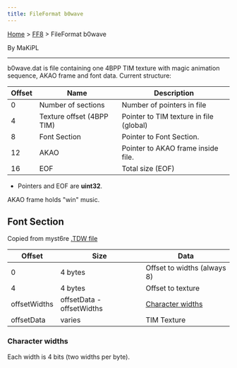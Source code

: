 ```yaml
---
title: FileFormat b0wave
---
```


[Home](/Main%20Page.md) > [FF8](/FF8.md) > FileFormat b0wave

By MaKiPL

------------------------------------------------------------------------

b0wave.dat is file containing one 4BPP TIM texture with magic animation
sequence, AKAO frame and font data. Current structure:

| Offset | Name                      | Description                             |
|--------|---------------------------|-----------------------------------------|
| 0      | Number of sections        | Number of pointers in file              |
| 4      | Texture offset (4BPP TIM) | Pointer to TIM texture in file (global) |
| 8      | Font Section              | Pointer to Font Section.                |
| 12     | AKAO                      | Pointer to AKAO frame inside file.      |
| 16     | EOF                       | Total size (EOF)                        |

-   Pointers and EOF are **uint32**.

AKAO frame holds "win" music.

## Font Section

Copied from myst6re [.TDW file][]

| Offset       | Size                      | Data                        |
|--------------|---------------------------|-----------------------------|
| 0            | 4 bytes                   | Offset to widths (always 8) |
| 4            | 4 bytes                   | Offset to texture           |
| offsetWidths | offsetData - offsetWidths | [Character widths][]        |
| offsetData   | varies                    | TIM Texture                 |

### Character widths

Each width is 4 bits (two widths per byte).

  [.TDW file]: /FF8/FileFormat%20TDW.md "wikilink"
  [Character widths]: #user-content-character-widths "wikilink"
